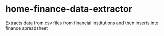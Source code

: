 # home-finance-data-extractor
Extracts data from csv files from financial institutions and then inserts into finance spreadsheet
